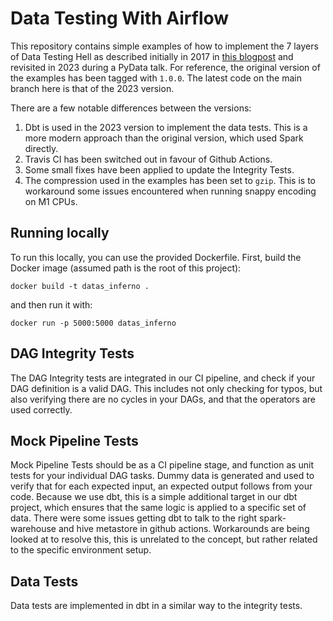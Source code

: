 # Data Testing With Airflow

This repository contains simple examples of how to implement the 7 layers of Data Testing Hell as described initially in 2017 in [this blogpost]() and revisited in 2023 during a PyData talk. For reference, the original version of the examples has been tagged with `1.0.0`. The latest code on the main branch here is that of the 2023 version.

There are a few notable differences between the versions:
1. Dbt is used in the 2023 version to implement the data tests. This is a more modern approach than the original version, which used Spark directly.
2. Travis CI has been switched out in favour of Github Actions.
3. Some small fixes have been applied to update the Integrity Tests.
4. The compression used in the examples has been set to `gzip`. This is to workaround some issues encountered when running snappy encoding on M1 CPUs.

## Running locally
To run this locally, you can use the provided Dockerfile. First, build the Docker image (assumed path is the root of this project):
```shell
docker build -t datas_inferno .
```
and then run it with:
```shell
docker run -p 5000:5000 datas_inferno
```

## DAG Integrity Tests
The DAG Integrity tests are integrated in our CI pipeline, and check if your DAG definition is a valid DAG.
This includes not only checking for typos, but also verifying there are no cycles in your DAGs, and that the operators are 
used correctly.

## Mock Pipeline Tests
Mock Pipeline Tests should be as a CI pipeline stage, and function as unit tests for your individual DAG tasks. Dummy
data is generated and used to verify that for each expected input, an expected output follows from your code. Because we use dbt, this is a simple additional target in our dbt project, which ensures that the same logic is applied to a specific set of data. There were some issues getting dbt to talk to the right spark-warehouse and hive metastore in github actions. Workarounds are being looked at to resolve this, this is unrelated to the concept, but rather related to the specific environment setup.

## Data Tests
Data tests are implemented in dbt in a similar way to the integrity tests.
